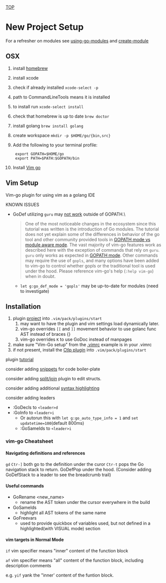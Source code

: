 [TOP](../../README.md)

# New Project Setup
For a refresher on modules see [using-go-modules](https://go.dev/blog/using-go-modules) and [create-module](https://go.dev/doc/tutorial/create-module)

## OSX
1. install [homebrew](https://brew.sh/)
1. install xcode
  1. check if already installed ```xcode-select -p```
  2. path to CommandLineTools means it is installed
  3. to install run ```xcode-select install```
1. check that homebrew is up to date ```brew doctor```
4. install golang ```brew install golang```
5. create workspace ```mkdir -p $HOME/go/{bin,src}```
6. Add the following to your terminal profile:

        export GOPATH=$HOME/go 
        export PATH=$PATH:$GOPATH/bin
7. Install [Vim go](#vim-setup)


## Vim Setup
Vim-go plugin for using vim as a golang IDE

KNOWN ISSUES
* GoDef utilizing ```guru``` may [not work](https://golang.org/cmd/go/#hdr-Module_support) outside of GOPATH.\
    > One of the most noticeable changes in the ecosystem since this tutorial was written is the 
    > introduction of Go modules. The tutorial does not yet explain some of the differences in 
    > behavior of the go tool and other community provided tools in [GOPATH mode vs module aware 
    mode](https://golang.org/cmd/go/#hdr-Module_support). The vast majority of vim-go features 
    work as described here with the exception of 
    > commands that rely on ```guru```. ```guru``` only works as expected in 
    > [GOPATH mode](https://golang.org/cmd/go/#hdr-Module_support). Other commands may 
    require the use of ```gopls```, and many options have been added to vim-go to control whether gopls 
    or the traditional tool is used under the hood. Please reference vim-go's help (```:help vim-go```)
    when in doubt.
    * ```let g:go_def_mode = 'gopls'``` may be up-to-date for modules (need to investigate)

## Installation
1. plugin [project](https://github.com/fatih/vim-go#install) into ```.vim/pack/plugins/start```
    1. may want to have the plugin and vim settings load dynamically later. 
    2. vim-go overrides ```[[``` and ```]]``` movement behavior to use golanc func AST instead of braces {}
    3. vim-go overrides ```K``` to use GoDoc instead of manpages
3. make sure "Vim-Go setup" from the [.vimrc](../../examples/OsConfigs/Nix/.vimrc) example is in your .vimrc
4. if not present, install the [Ctlp plugin](https://github.com/ctrlpvim/ctrlp.vim) into ```.vim/pack/plugins/start``` 

plugin [tutorial](https://github.com/fatih/vim-go/wiki)

consider adding [snippets](https://github.com/fatih/vim-go-tutorial#snippets) for code boiler-plate

consider adding [split/join](https://github.com/fatih/vim-go-tutorial#struct-split-and-join) plugin to edit structs.

consider adding additional [syntax highlighting](https://github.com/fatih/vim-go-tutorial#beautify-it)

consider adding leaders
* :GoDecls to ```<leader>d```
* :GoInfo to ```<leader>i```
    * Or autorun this with ```let g:go_auto_type_info = 1``` and ```set updatetime=100```(default 800ms)
    * :GoSameIds to ```<leader>i```

### vim-go Cheatsheet
#### Navigating definitions and references
```gd``` ```Ctr-]``` both go to the definition under the curor
```Ctr-t``` pops the Go navigation stack to return. GoDefPop under the hood. (Consider adding GoDefStack to a leader to see the breadcrumb trail)

#### Useful commands
* GoRename <new_name>
    * rename the AST token under the cursor everywhere in the build
* GoSameIds
    * highlight all AST tokens of the same name
* GoFreevars
    * used to provide quickbox of variables used, but not defined in a highlighted(with VISUAL mode) section


#### vim targets in Normal Mode 
```if``` vim specifier means "inner" content of the function block

```af``` vim specifier means "all" content of the function block, including description comments

e.g. ```yif``` yank the "inner' content of the funtion block.
